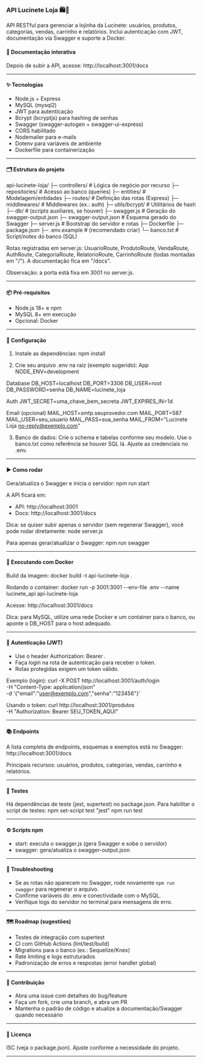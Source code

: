 ### API Lucinete Loja 🛍️💚

API RESTful para gerenciar a lojinha da Lucinete: usuários, produtos, categorias, vendas, carrinho e relatórios. Inclui autenticação com JWT, documentação via Swagger e suporte a Docker.

#### 🔗 Documentação interativa
Depois de subir a API, acesse: http://localhost:3001/docs

---

#### ✨ Tecnologias

- Node.js + Express
- MySQL (mysql2)
- JWT para autenticação
- Bcrypt (bcryptjs) para hashing de senhas
- Swagger (swagger-autogen + swagger-ui-express)
- CORS habilitado
- Nodemailer para e-mails
- Dotenv para variáveis de ambiente
- Dockerfile para containerização

---

#### 🗂️ Estrutura do projeto

api-lucinete-loja/
├─ controllers/ # Lógica de negócio por recurso
├─ repositories/ # Acesso ao banco (queries)
├─ entities/ # Modelagem/entidades
├─ routes/ # Definição das rotas (Express)
├─ middlewares/ # Middlewares (ex.: auth)
├─ utils/bcrypt/ # Utilitários de hash
├─ db/ # (scripts auxiliares, se houver)
├─ swagger.js # Geração do swagger-output.json
├─ swagger-output.json # Esquema gerado do Swagger
├─ server.js # Bootstrap do servidor e rotas
├─ Dockerfile
├─ package.json
├─ .env.example # (recomendado criar)
└─ banco.txt # Script/notes do banco (SQL)


Rotas registradas em server.js: UsuarioRoute, ProdutoRoute, VendaRoute, AuthRoute, CategoriaRoute, RelatorioRoute, CarrinhoRoute (todas montadas em "/"). A documentação fica em "/docs".

Observação: a porta está fixa em 3001 no server.js.

---

#### 📦 Pré-requisitos

- Node.js 18+ e npm
- MySQL 8+ em execução
- Opcional: Docker

---

#### 🔧 Configuração

1) Instale as dependências:
npm install


2) Crie seu arquivo .env na raiz (exemplo sugerido):
App
NODE_ENV=development

Database
DB_HOST=localhost
DB_PORT=3306
DB_USER=root
DB_PASSWORD=senha
DB_NAME=lucinete_loja

Auth
JWT_SECRET=uma_chave_bem_secreta
JWT_EXPIRES_IN=1d

Email (opcional)
MAIL_HOST=smtp.seuprovedor.com
MAIL_PORT=587
MAIL_USER=seu_usuario
MAIL_PASS=sua_senha
MAIL_FROM="Lucinete Loja no-reply@exemplo.com"


3) Banco de dados:
Crie o schema e tabelas conforme seu modelo. Use o banco.txt como referência se houver SQL lá. Ajuste as credenciais no .env.

---

#### ▶️ Como rodar

Gera/atualiza o Swagger e inicia o servidor:
npm run start


A API ficará em:  
- API: http://localhost:3001  
- Docs: http://localhost:3001/docs

Dica: se quiser subir apenas o servidor (sem regenerar Swagger), você pode rodar diretamente:
node server.js


Para apenas gerar/atualizar o Swagger:
npm run swagger


---

#### 🐳 Executando com Docker

Build da imagem:
docker build -t api-lucinete-loja .


Rodando o container:
docker run -p 3001:3001 --env-file .env --name lucinete_api api-lucinete-loja


Acesse: http://localhost:3001/docs

Dica: para MySQL, utilize uma rede Docker e um container para o banco, ou aponte o DB_HOST para o host adequado.

---

#### 🔐 Autenticação (JWT)

- Use o header Authorization: Bearer <token>.
- Faça login na rota de autenticação para receber o token.
- Rotas protegidas exigem um token válido.

Exemplo (login):
curl -X POST http://localhost:3001/auth/login \
-H "Content-Type: application/json" \
-d '{"email":"user@exemplo.com","senha":"123456"}'


Usando o token:
curl http://localhost:3001/produtos \
-H "Authorization: Bearer SEU_TOKEN_AQUI"


---

#### 📚 Endpoints

A lista completa de endpoints, esquemas e exemplos está no Swagger:  
http://localhost:3001/docs

Principais recursos: usuários, produtos, categorias, vendas, carrinho e relatórios.

---

#### 🧪 Testes

Há dependências de teste (jest, supertest) no package.json. Para habilitar o script de testes:
npm set-script test "jest"
npm run test


---

#### ⚙️ Scripts npm

- start: executa o swagger.js (gera Swagger e sobe o servidor)
- swagger: gera/atualiza o swagger-output.json

---

#### 🛟 Troubleshooting

- Se as rotas não aparecem no Swagger, rode novamente `npm run swagger` para regenerar o arquivo.
- Confirme variáveis do .env e conectividade com o MySQL.
- Verifique logs do servidor no terminal para mensagens de erro.

---

#### 🗺️ Roadmap (sugestões)

- Testes de integração com supertest
- CI com GitHub Actions (lint/test/build)
- Migrations para o banco (ex.: Sequelize/Knex)
- Rate limiting e logs estruturados
- Padronização de erros e respostas (error handler global)

---

#### 🙌 Contribuição

- Abra uma issue com detalhes do bug/feature
- Faça um fork, crie uma branch, e abra um PR
- Mantenha o padrão de código e atualize a documentação/Swagger quando necessário

---

#### 📄 Licença

ISC (veja o package.json). Ajuste conforme a necessidade do projeto.

---
